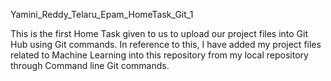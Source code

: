 Yamini_Reddy_Telaru_Epam_HomeTask_Git_1

This is the first Home Task given to us to upload our project files into Git Hub using Git commands. In reference to this, I have added my project files related to Machine Learning into this repository from my local repository through Command line Git commands.
